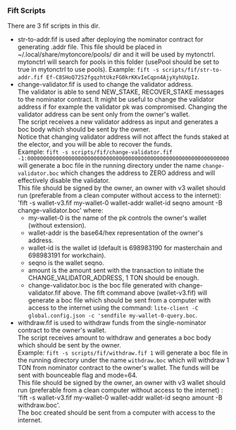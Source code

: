### Fift Scripts

There are 3 fif scripts in this dir.

* str-to-addr.fif is used after deploying the nominator contract for generating .addr file. This file should be placed in ~/.local/share/mytoncore/pools/ dir and it will be used by mytonctrl. mytonctrl will search for pools in this folder (usePool should be set to true in mytonctrl to use pools). Example: `fift -s scripts/fif/str-to-addr.fif Ef-C8SHoQ72S2fgqzhtUkzFG0krKKvIeCqpn4AjyXyhUUpIz`.
* change-validator.fif is used to change the validator address. <br />
  The validator is able to send NEW_STAKE, RECOVER_STAKE messages to the nominator contract. It might be useful to change the validator address if for example the validator pk was compromised. Changing the validator address can be sent only from the owner's wallet. <br />
  The script receives a new validator address as input and generates a boc body which should be sent by the owner. <br/>
  Notice that changing validator address will not affect the funds staked at the elector, and you will be able to recover the funds. <br/>
  Example: `fift -s scripts/fif/change-validator.fif -1:0000000000000000000000000000000000000000000000000000000000000000` will generate a boc file in the running directory under the name `change-validator.boc` which changes the address to ZERO address and will effectively disable the validator. <br/>
  This file should be signed by the owner, an owner with v3 wallet should run (preferable from a clean computer without access to the internet): 'fift -s wallet-v3.fif my-wallet-0 wallet-addr wallet-id seqno amount -B change-validator.boc' where:
  * my-wallet-0 is the name of the pk controls the owner's wallet (without extension).
  * wallet-addr is the base64/hex representation of the owner's address.
  * wallet-id is the wallet id (default is 698983190 for masterchain and 698983191 for workchain).
  * seqno is the wallet seqno.
  * amount is the amount sent with the transaction to initiate the CHANGE_VALIDATOR_ADDRESS, 1 TON should be enough.
  * change-validator.boc is the boc file generated with change-validator.fif above.
  The fift command above (wallet-v3.fif) will generate a boc file which should be sent from a computer with access to the internet using the command: `lite-client -C global.config.json -c 'sendfile my-wallet-0-query.boc`.
* withdraw.fif is used to withdraw funds from the single-nominator contract to the owner's wallet. <br/>
  The script receives amount to withdraw and generates a boc body which should be sent by the owner. <br/>
  Example: `fift -s scripts/fif/withdraw.fif 1` will generate a boc file in the running directory under the name `withdraw.boc` which will withdraw 1 TON from nominator contract to the owner's wallet. The funds will be sent with bounceable flag and mode=64. <br/>
  This file should be signed by the owner, an owner with v3 wallet should run (preferable from a clean computer without access to the internet) : 'fift -s wallet-v3.fif my-wallet-0 wallet-addr wallet-id seqno amount -B withdraw.boc'. <br/>
  The boc created should be sent from a computer with access to the internet.
